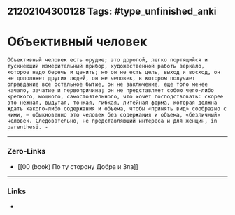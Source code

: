 21202104300128
Tags: #type_unfinished_anki
---
# Объективный человек

    Объективный человек есть орудие; это дорогой, легко портящийся и тускнеющий измерительный прибор, художественной работы зеркало, которое надо беречь и ценить; но он не есть цель, выход и восход, он не дополняет других людей, он не человек, в котором получает оправдание все остальное бытие, он не заключение, еще того менее начало, зачатие и первопричина; он не представляет собою чего-либо крепкого, мощного, самостоятельного, что хочет господствовать: скорее это нежная, выдутая, тонкая, гибкая, литейная форма, которая должна ждать какого-либо содержания и объема, чтобы «принять вид» сообразно с ними, – обыкновенно это человек без содержания и объема, «безличный» человек. Следовательно, не представляющий интереса и для женщин, in parenthesi. -

---
### Zero-Links
- [[00 (book) По ту сторону Добра и Зла]]
---
### Links
-